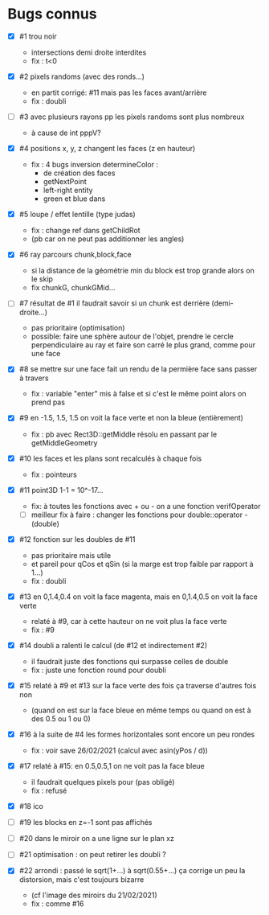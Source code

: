 # Bugs connus

- [x] #1 trou noir
  - intersections demi droite interdites
  - fix : t<0

- [x] #2 pixels randoms (avec des ronds...)
  - en partit corrigé: #11 mais pas les faces avant/arrière
  - fix : doubli

- [ ] #3 avec plusieurs rayons pp les pixels randoms sont plus nombreux
  - à cause de int pppV?

- [x] #4 positions x, y, z changent les faces (z en hauteur)
  - fix : 4 bugs inversion determineColor :
    - de création des faces
    - getNextPoint
    - left-right entity
    - green et blue dans

- [x] #5 loupe / effet lentille (type judas)
  - fix : change ref dans getChildRot
  - (pb car on ne peut pas additionner les angles)

- [x] #6 ray parcours chunk,block,face
  - si la distance de la géométrie min du block est trop grande alors on le skip
  - fix chunkG, chunkGMid...

- [ ] #7 résultat de #1 il faudrait savoir si un chunk est derrière (demi-droite...)
  - pas prioritaire (optimisation)
  - possible: faire une sphère autour de l'objet, prendre le cercle perpendiculaire au ray et faire son carré le plus grand, comme pour une face

- [x] #8 se mettre sur une face fait un rendu de la permière face sans passer à travers
  - fix : variable "enter" mis à false et si c'est le même point alors on prend pas

- [x] #9 en -1.5, 1.5, 1.5 on voit la face verte et non la bleue (entièrement)
  - fix : pb avec Rect3D::getMiddle résolu en passant par le getMiddleGeometry

- [x] #10 les faces et les plans sont recalculés à chaque fois
  - fix : pointeurs

- [x] #11 point3D 1-1 = 10^-17...
  - fix: à toutes les fonctions avec + ou - on a une fonction verifOperator
  - [ ] meilleur fix à faire : changer les fonctions pour double::operator -(double)

- [x] #12 fonction sur les doubles de #11
  - pas prioritaire mais utile
  - et pareil pour qCos et qSin (si la marge est trop faible par rapport à 1...)
  - fix : doubli

- [x] #13 en 0,1.4,0.4 on voit la face magenta, mais en 0,1.4,0.5 on voit la face verte
  - relaté à #9, car à cette hauteur on ne voit plus la face verte
  - fix : #9

- [x] #14 doubli a ralenti le calcul (de #12 et indirectement #2)
  - il faudrait juste des fonctions qui surpasse celles de double
  - fix : juste une fonction round pour doubli

- [x] #15 relaté à #9 et #13 sur la face verte des fois ça traverse d'autres fois non
  - (quand on est sur la face bleue en même temps ou quand on est à des 0.5 ou 1 ou 0)

- [x] #16 à la suite de #4 les formes horizontales sont encore un peu rondes
  - fix : voir save 26/02/2021 (calcul avec asin(yPos / d))

- [x] #17 relaté à #15: en 0.5,0.5,1 on ne voit pas la face bleue
  - il faudrait quelques pixels pour (pas obligé)
  - fix : refusé

- [x] #18 ico

- [ ] #19 les blocks en z=-1 sont pas affichés

- [ ] #20 dans le miroir on a une ligne sur le plan xz

- [ ] #21 optimisation : on peut retirer les doubli ?

- [x] #22 arrondi : passé le sqrt(1+...) à sqrt(0.55+...) ça corrige un peu la distorsion, mais c'est toujours bizarre
  - (cf l'image des miroirs du 21/02/2021)
  - fix : comme #16
